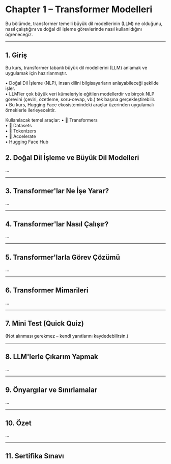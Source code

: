 # Chapter 1 – Transformer Modelleri

Bu bölümde, transformer temelli büyük dil modellerinin (LLM) ne olduğunu, nasıl çalıştığını ve doğal dil işleme görevlerinde nasıl kullanıldığını öğreneceğiz.

---

## 1. Giriş

Bu kurs, transformer tabanlı büyük dil modellerini (LLM) anlamak ve uygulamak için hazırlanmıştır.

• Doğal Dil İşleme (NLP), insan dilini bilgisayarların anlayabileceği şekilde işler.  
• LLM’ler çok büyük veri kümeleriyle eğitilen modellerdir ve birçok NLP görevini (çeviri, özetleme, soru-cevap, vb.) tek başına gerçekleştirebilir.  
• Bu kurs, Hugging Face ekosistemindeki araçlar üzerinden uygulamalı örneklerle ilerleyecektir.

Kullanılacak temel araçlar:
• 🤗 Transformers  
• 🤗 Datasets  
• 🤗 Tokenizers  
• 🤗 Accelerate  
• Hugging Face Hub


## 2. Doğal Dil İşleme ve Büyük Dil Modelleri

...

---

## 3. Transformer'lar Ne İşe Yarar?

...

---

## 4. Transformer'lar Nasıl Çalışır?

...

---

## 5. Transformer'larla Görev Çözümü

...

---

## 6. Transformer Mimarileri

...

---

## 7. Mini Test (Quick Quiz)

(Not alınması gerekmez – kendi yanıtlarını kaydedebilirsin.)

---

## 8. LLM'lerle Çıkarım Yapmak

...

---

## 9. Önyargılar ve Sınırlamalar

...

---

## 10. Özet

...

---

## 11. Sertifika Sınavı


